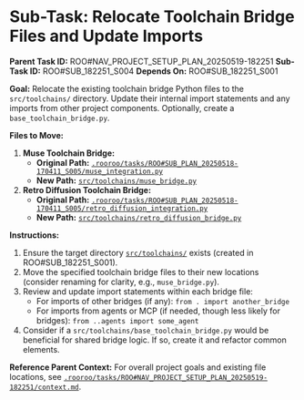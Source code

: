 # Sub-Task: Relocate Toolchain Bridge Files and Update Imports

**Parent Task ID:** ROO#NAV_PROJECT_SETUP_PLAN_20250519-182251
**Sub-Task ID:** ROO#SUB_182251_S004
**Depends On:** ROO#SUB_182251_S001

**Goal:**
Relocate the existing toolchain bridge Python files to the `src/toolchains/` directory. Update their internal import statements and any imports from other project components. Optionally, create a `base_toolchain_bridge.py`.

**Files to Move:**
1.  **Muse Toolchain Bridge:**
    *   **Original Path:** [`.rooroo/tasks/ROO#SUB_PLAN_20250518-170411_S005/muse_integration.py`](.rooroo/tasks/ROO#SUB_PLAN_20250518-170411_S005/muse_integration.py)
    *   **New Path:** [`src/toolchains/muse_bridge.py`](src/toolchains/muse_bridge.py)
2.  **Retro Diffusion Toolchain Bridge:**
    *   **Original Path:** [`.rooroo/tasks/ROO#SUB_PLAN_20250518-170411_S005/retro_diffusion_integration.py`](.rooroo/tasks/ROO#SUB_PLAN_20250518-170411_S005/retro_diffusion_integration.py)
    *   **New Path:** [`src/toolchains/retro_diffusion_bridge.py`](src/toolchains/retro_diffusion_bridge.py)

**Instructions:**
1.  Ensure the target directory [`src/toolchains/`](src/toolchains/) exists (created in ROO#SUB_182251_S001).
2.  Move the specified toolchain bridge files to their new locations (consider renaming for clarity, e.g., `muse_bridge.py`).
3.  Review and update import statements within each bridge file:
    *   For imports of other bridges (if any): `from . import another_bridge`
    *   For imports from agents or MCP (if needed, though less likely for bridges): `from ..agents import some_agent`
4.  Consider if a `src/toolchains/base_toolchain_bridge.py` would be beneficial for shared bridge logic. If so, create it and refactor common elements.

**Reference Parent Context:**
For overall project goals and existing file locations, see [`.rooroo/tasks/ROO#NAV_PROJECT_SETUP_PLAN_20250519-182251/context.md`](.rooroo/tasks/ROO#NAV_PROJECT_SETUP_PLAN_20250519-182251/context.md).